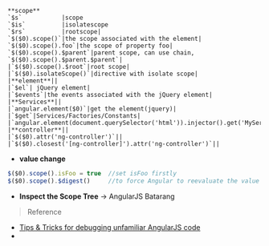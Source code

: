 
```
**scope**
`$s`           |scope
`$is`          |isolatescope
`$rs`          |rootscope|
`$($0).scope()`|the scope associated with the element|
`$($0).scope().foo`|the scope of property foo|
`$($0).scope().$parent`|parent scope, can use chain, `$($0).scope().$parent.$parent`|
|`$($0).scope().$root`|root scope|
|`$($0).isolateScope()`|directive with isolate scope|
|**element**||
|`$el`| jQuery element|
|`$events`|the events associated with the jQuery element|
|**Services**||
|`angular.element($0)`|get the element(jquery)|
|`$get`|Services/Factories/Constants|
|`angular.element(document.querySelector('html')).injector().get('MyService')`||
|**controller**||
|`$($0).attr('ng-controller')`||
|`$($0).closest('[ng-controller]').attr('ng-controller')`||
```
- **value change**
  
```javascript
$($0).scope().isFoo = true  //set isFoo firstly
$($0).scope().$digest()     //to force Angular to reevaluate the value
```

- **Inspect the Scope Tree**  -> AngularJS Batarang

> Reference

- [Tips & Tricks for debugging unfamiliar AngularJS code](https://eng.localytics.com/tips-and-tricks-for-debugging-unfamiliar-angularjs-code/)
- 
